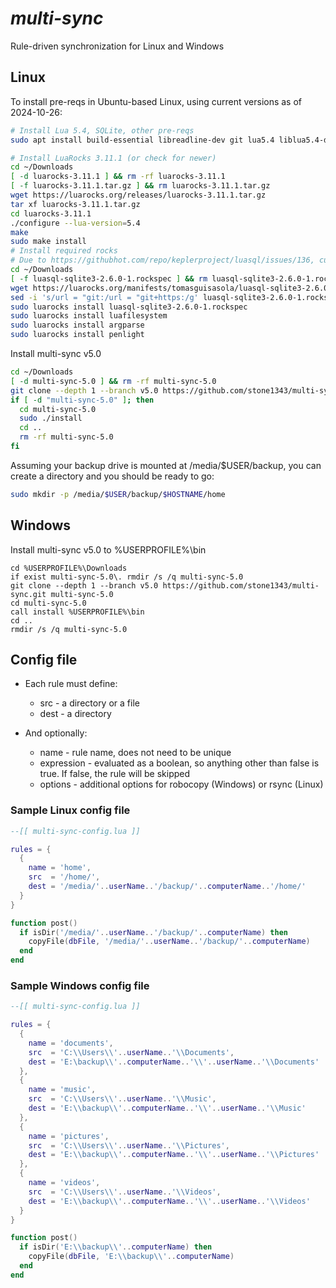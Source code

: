 # *multi-sync*

Rule-driven synchronization for Linux and Windows

## Linux

To install pre-reqs in Ubuntu-based Linux, using current versions as of 2024-10-26:

```bash
# Install Lua 5.4, SQLite, other pre-reqs
sudo apt install build-essential libreadline-dev git lua5.4 liblua5.4-dev sqlite3 libsqlite3-dev

# Install LuaRocks 3.11.1 (or check for newer)
cd ~/Downloads
[ -d luarocks-3.11.1 ] && rm -rf luarocks-3.11.1
[ -f luarocks-3.11.1.tar.gz ] && rm luarocks-3.11.1.tar.gz
wget https://luarocks.org/releases/luarocks-3.11.1.tar.gz
tar xf luarocks-3.11.1.tar.gz
cd luarocks-3.11.1
./configure --lua-version=5.4
make
sudo make install
# Install required rocks
# Due to https://githubhot.com/repo/keplerproject/luasql/issues/136, currently need to patch the LuaSQL rockspec
cd ~/Downloads
[ -f luasql-sqlite3-2.6.0-1.rockspec ] && rm luasql-sqlite3-2.6.0-1.rockspec
wget https://luarocks.org/manifests/tomasguisasola/luasql-sqlite3-2.6.0-1.rockspec
sed -i 's/url = "git:/url = "git+https:/g' luasql-sqlite3-2.6.0-1.rockspec
sudo luarocks install luasql-sqlite3-2.6.0-1.rockspec
sudo luarocks install luafilesystem
sudo luarocks install argparse
sudo luarocks install penlight
```

Install multi-sync v5.0

```bash
cd ~/Downloads
[ -d multi-sync-5.0 ] && rm -rf multi-sync-5.0
git clone --depth 1 --branch v5.0 https://github.com/stone1343/multi-sync.git multi-sync-5.0
if [ -d "multi-sync-5.0" ]; then
  cd multi-sync-5.0
  sudo ./install
  cd ..
  rm -rf multi-sync-5.0
fi
```

Assuming your backup drive is mounted at /media/$USER/backup, you can create a directory and you should be ready to go:

```bash
sudo mkdir -p /media/$USER/backup/$HOSTNAME/home
```

## Windows

Install multi-sync v5.0 to %USERPROFILE%\bin

```
cd %USERPROFILE%\Downloads
if exist multi-sync-5.0\. rmdir /s /q multi-sync-5.0
git clone --depth 1 --branch v5.0 https://github.com/stone1343/multi-sync.git multi-sync-5.0
cd multi-sync-5.0
call install %USERPROFILE%\bin
cd ..
rmdir /s /q multi-sync-5.0
```

## Config file

* Each rule must define:
  * src - a directory or a file
  * dest - a directory

* And optionally:
  * name - rule name, does not need to be unique
  * expression - evaluated as a boolean, so anything other than false is true. If false, the rule will be skipped
  * options - additional options for robocopy (Windows) or rsync (Linux)

### Sample Linux config file

```lua
--[[ multi-sync-config.lua ]]

rules = {
  {
    name = 'home',
    src  = '/home/',
    dest = '/media/'..userName..'/backup/'..computerName..'/home/'
  }
}

function post()
  if isDir('/media/'..userName..'/backup/'..computerName) then
    copyFile(dbFile, '/media/'..userName..'/backup/'..computerName)
  end
end
```

### Sample Windows config file

```lua
--[[ multi-sync-config.lua ]]

rules = {
  {
    name = 'documents',
    src  = 'C:\\Users\\'..userName..'\\Documents',
    dest = 'E:\backup\\'..computerName..'\\'..userName..'\\Documents'
  },
  {
    name = 'music',
    src  = 'C:\\Users\\'..userName..'\\Music',
    dest = 'E:\\backup\\'..computerName..'\\'..userName..'\\Music'
  },
  {
    name = 'pictures',
    src  = 'C:\\Users\\'..userName..'\\Pictures',
    dest = 'E:\\backup\\'..computerName..'\\'..userName..'\\Pictures'
  },
  {
    name = 'videos',
    src  = 'C:\\Users\\'..userName..'\\Videos',
    dest = 'E:\\backup\\'..computerName..'\\'..userName..'\\Videos'
  }
}

function post()
  if isDir('E:\\backup\\'..computerName) then
    copyFile(dbFile, 'E:\\backup\\'..computerName)
  end
end
```
